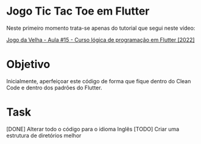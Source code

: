 # Jogo Tic Tac Toe em Flutter

Neste primeiro momento trata-se apenas do tutorial que segui neste vídeo:

[Jogo da Velha - Aula #15 - Curso lógica de programação em Flutter [2022]](https://acesse.dev/hVknH)

# Objetivo

Inicialmente, aperfeiçoar este código de forma que fique dentro do Clean Code e dentro dos padrões do Flutter.

# Task

[DONE] Alterar todo o código para o idioma Inglês 
[TODO] Criar uma estrutura de diretórios melhor